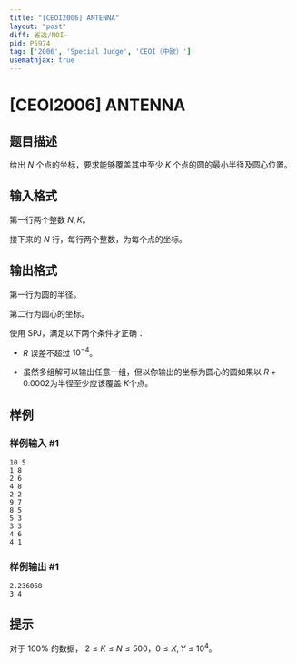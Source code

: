 ```yaml
---
title: "[CEOI2006] ANTENNA"
layout: "post"
diff: 省选/NOI-
pid: P5974
tag: ['2006', 'Special Judge', 'CEOI（中欧）']
usemathjax: true
---
```


# [CEOI2006] ANTENNA
## 题目描述

给出 $N$ 个点的坐标，要求能够覆盖其中至少 $K$ 个点的圆的最小半径及圆心位置。
## 输入格式

第一行两个整数 $N,K$。

接下来的 $N$ 行，每行两个整数，为每个点的坐标。
## 输出格式

第一行为圆的半径。

第二行为圆心的坐标。

使用 SPJ，满足以下两个条件才正确：

- $R$ 误差不超过 $10^{-4}$。

- 虽然多组解可以输出任意一组，但以你输出的坐标为圆心的圆如果以 $R+0.0002$为半径至少应该覆盖 $K$个点。
## 样例

### 样例输入 #1
```
10 5 
1 8 
2 6 
4 8 
2 2 
9 7 
8 5 
5 3 
3 3 
4 6 
4 1 
```
### 样例输出 #1
```
2.236068 
3 4 
```
## 提示

对于 $100\%$ 的数据， $2\le K\le N\le 500$，$0\le X,Y\le 10^4$。
